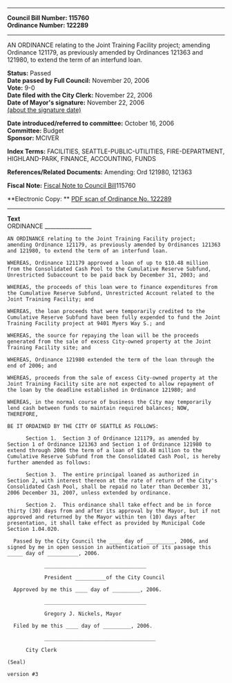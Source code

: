 * * * * *  
  
**Council Bill Number: [](#h0)[](#h2)115760**   
**Ordinance Number: 122289**  
  
* * * * *  
  
AN ORDINANCE relating to the Joint Training Facility project; amending Ordinance 121179, as previously amended by Ordinances 121363 and 121980, to extend the term of an interfund loan.  
  
**Status:** Passed   
**Date passed by Full Council:** November 20, 2006   
**Vote:** 9-0   
**Date filed with the City Clerk:** November 22, 2006   
**Date of Mayor's signature:** November 22, 2006   
[(about the signature date)](/~public/approvaldate.htm)   
  
  
**Date introduced/referred to committee:** October 16, 2006   
**Committee:** Budget   
**Sponsor:** MCIVER   
  
**Index Terms:** FACILITIES, SEATTLE-PUBLIC-UTILITIES, FIRE-DEPARTMENT, HIGHLAND-PARK, FINANCE, ACCOUNTING, FUNDS  
  
**References/Related Documents:** Amending: Ord 121980, 121363  
  
**Fiscal Note:** [Fiscal Note to Council Bill](http://clerk.seattle.gov/~public/fnote/115760.htm)[](#h1)[](#h3)115760  
  
**Electronic Copy: ** [PDF scan of Ordinance No. 122289](/~archives/Ordinances/Ord_122289.pdf)  
  
* * * * *  
  
**Text**  
    ORDINANCE _________________  
  
    AN ORDINANCE relating to the Joint Training Facility project;  
    amending Ordinance 121179, as previously amended by Ordinances 121363  
    and 121980, to extend the term of an interfund loan.  
  
    WHEREAS, Ordinance 121179 approved a loan of up to $10.48 million  
    from the Consolidated Cash Pool to the Cumulative Reserve Subfund,  
    Unrestricted Subaccount to be paid back by December 31, 2003; and  
  
    WHEREAS, the proceeds of this loan were to finance expenditures from  
    the Cumulative Reserve Subfund, Unrestricted Account related to the  
    Joint Training Facility; and  
  
    WHEREAS, the loan proceeds that were temporarily credited to the  
    Cumulative Reserve Subfund have been fully expended to fund the Joint  
    Training Facility project at 9401 Myers Way S.; and  
  
    WHEREAS, the source for repaying the loan will be the proceeds  
    generated from the sale of excess City-owned property at the Joint  
    Training Facility site; and  
  
    WHEREAS, Ordinance 121980 extended the term of the loan through the  
    end of 2006; and  
  
    WHEREAS, proceeds from the sale of excess City-owned property at the  
    Joint Training Facility site are not expected to allow repayment of  
    the loan by the deadline established in Ordinance 121980; and  
  
    WHEREAS, in the normal course of business the City may temporarily  
    lend cash between funds to maintain required balances; NOW,  
    THEREFORE,  
  
    BE IT ORDAINED BY THE CITY OF SEATTLE AS FOLLOWS:  
  
          Section 1.  Section 3 of Ordinance 121179, as amended by  
    Section 1 of Ordinance 121363 and Section 1 of Ordinance 121980 to  
    extend through 2006 the term of a loan of $10.48 million to the  
    Cumulative Reserve Subfund from the Consolidated Cash Pool, is hereby  
    further amended as follows:  
  
          Section 3.  The entire principal loaned as authorized in  
    Section 2, with interest thereon at the rate of return of the City's  
    Consolidated Cash Pool, shall be repaid no later than December 31,  
    2006 December 31, 2007, unless extended by ordinance.  
  
          Section 2.  This ordinance shall take effect and be in force  
    thirty (30) days from and after its approval by the Mayor, but if not  
    approved and returned by the Mayor within ten (10) days after  
    presentation, it shall take effect as provided by Municipal Code  
    Section 1.04.020.  
  
      Passed by the City Council the ____ day of _________, 2006, and  
    signed by me in open session in authentication of its passage this  
    _____ day of __________, 2006.  
  
                _________________________________  
  
                President __________of the City Council  
  
      Approved by me this ____ day of _________, 2006.  
  
                _________________________________  
  
                Gregory J. Nickels, Mayor  
  
      Filed by me this ____ day of _________, 2006.  
  
                ____________________________________  
  
          City Clerk  
  
    (Seal)  
  
    version #3  
